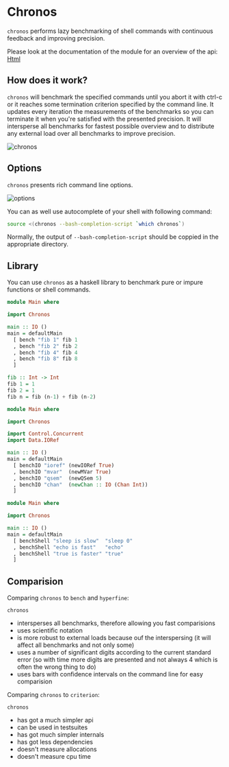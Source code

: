 # Chronos

`chronos` performs lazy benchmarking of shell commands with continuous feedback and improving precision.

Please look at the documentation of the module for an overview of the api:
[Html](https://hackage.haskell.org/package/chronos-bench/docs/Chronos.html)

## How does it work?

`chronos` will benchmark the specified commands until you abort it
with ctrl-c or it reaches some termination criterion specified by the
command line.  It updates every iteration the measurements of the
benchmarks so you can terminate it when you're satisfied with the
presented precision.  It will intersperse all benchmarks for fastest
possible overview and to distribute any external load over all
benchmarks to improve precision.

![chronos](https://user-images.githubusercontent.com/5609565/54072918-5ec9ab00-4281-11e9-851a-7a4bde1295b2.png)

## Options

`chronos` presents rich command line options.

![options](https://user-images.githubusercontent.com/5609565/54072912-55d8d980-4281-11e9-909e-ea7c06a17d6a.png)

You can as well use autocomplete of your shell with following command:
```bash
source <(chronos --bash-completion-script `which chronos`)
```

Normally, the output of `--bash-completion-script` should be coppied in the appropriate directory.

## Library

You can use `chronos` as a haskell library to benchmark pure or impure functions or shell commands.

```haskell
module Main where

import Chronos

main :: IO ()
main = defaultMain
  [ bench "fib 1" fib 1
  , bench "fib 2" fib 2
  , bench "fib 4" fib 4
  , bench "fib 8" fib 8
  ]

fib :: Int -> Int
fib 1 = 1
fib 2 = 1
fib n = fib (n-1) + fib (n-2)
```

```haskell
module Main where

import Chronos

import Control.Concurrent
import Data.IORef

main :: IO ()
main = defaultMain
  [ benchIO "ioref" (newIORef True)
  , benchIO "mvar"  (newMVar True)
  , benchIO "qsem"  (newQSem 5)
  , benchIO "chan"  (newChan :: IO (Chan Int))
  ]
```

```haskell
module Main where

import Chronos

main :: IO ()
main = defaultMain
  [ benchShell "sleep is slow"  "sleep 0"
  , benchShell "echo is fast"   "echo"
  , benchShell "true is faster" "true"
  ]
```

## Comparision

Comparing `chronos` to `bench` and `hyperfine`:

`chronos`
- intersperses all benchmarks, therefore allowing you fast comparisions
- uses scientific notation
- is more robust to external loads because ouf the interspersing (it will affect all benchmarks and not only some)
- uses a number of significant digits according to the current standard error (so with time more digits are presented and not always 4 which is often the wrong thing to do)
- uses bars with confidence intervals on the command line for easy comparision

Comparing `chronos` to `criterion`:

`chronos`
- has got a much simpler api
- can be used in testsuites
- has got much simpler internals
- has got less dependencies
- doesn't measure allocations
- doesn't measure cpu time
